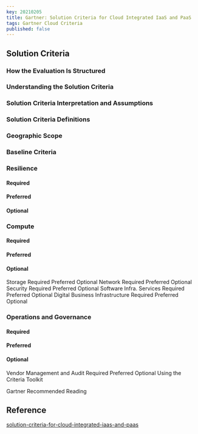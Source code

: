 ```yaml
---
key: 20210205
title: Gartner: Solution Criteria for Cloud Integrated IaaS and PaaS
tags: Gartner Cloud Criteria
published: false
---
```



## Solution Criteria

### How the Evaluation Is Structured

### Understanding the Solution Criteria

### Solution Criteria Interpretation and Assumptions

### Solution Criteria Definitions

### Geographic Scope

### Baseline Criteria

### Resilience

#### Required

#### Preferred

#### Optional

### Compute

#### Required

#### Preferred

#### Optional

Storage
Required
Preferred
Optional
Network
Required
Preferred
Optional
Security
Required
Preferred
Optional
Software Infra. Services
Required
Preferred
Optional
Digital Business Infrastructure
Required
Preferred
Optional

### Operations and Governance

#### Required

#### Preferred

#### Optional

Vendor Management and Audit
Required
Preferred
Optional
Using the Criteria Toolkit

Gartner Recommended Reading

## Reference

[solution-criteria-for-cloud-integrated-iaas-and-paas](https://www.gartner.com/en/documents/3982143/solution-criteria-for-cloud-integrated-iaas-and-paas)
